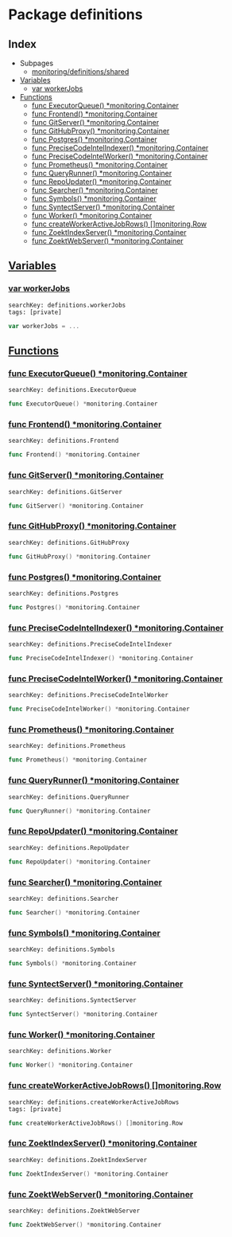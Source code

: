 # Package definitions

## Index

* Subpages
  * [monitoring/definitions/shared](definitions/shared.md)
* [Variables](#var)
    * [var workerJobs](#workerJobs)
* [Functions](#func)
    * [func ExecutorQueue() *monitoring.Container](#ExecutorQueue)
    * [func Frontend() *monitoring.Container](#Frontend)
    * [func GitServer() *monitoring.Container](#GitServer)
    * [func GitHubProxy() *monitoring.Container](#GitHubProxy)
    * [func Postgres() *monitoring.Container](#Postgres)
    * [func PreciseCodeIntelIndexer() *monitoring.Container](#PreciseCodeIntelIndexer)
    * [func PreciseCodeIntelWorker() *monitoring.Container](#PreciseCodeIntelWorker)
    * [func Prometheus() *monitoring.Container](#Prometheus)
    * [func QueryRunner() *monitoring.Container](#QueryRunner)
    * [func RepoUpdater() *monitoring.Container](#RepoUpdater)
    * [func Searcher() *monitoring.Container](#Searcher)
    * [func Symbols() *monitoring.Container](#Symbols)
    * [func SyntectServer() *monitoring.Container](#SyntectServer)
    * [func Worker() *monitoring.Container](#Worker)
    * [func createWorkerActiveJobRows() []monitoring.Row](#createWorkerActiveJobRows)
    * [func ZoektIndexServer() *monitoring.Container](#ZoektIndexServer)
    * [func ZoektWebServer() *monitoring.Container](#ZoektWebServer)


## <a id="var" href="#var">Variables</a>

### <a id="workerJobs" href="#workerJobs">var workerJobs</a>

```
searchKey: definitions.workerJobs
tags: [private]
```

```Go
var workerJobs = ...
```

## <a id="func" href="#func">Functions</a>

### <a id="ExecutorQueue" href="#ExecutorQueue">func ExecutorQueue() *monitoring.Container</a>

```
searchKey: definitions.ExecutorQueue
```

```Go
func ExecutorQueue() *monitoring.Container
```

### <a id="Frontend" href="#Frontend">func Frontend() *monitoring.Container</a>

```
searchKey: definitions.Frontend
```

```Go
func Frontend() *monitoring.Container
```

### <a id="GitServer" href="#GitServer">func GitServer() *monitoring.Container</a>

```
searchKey: definitions.GitServer
```

```Go
func GitServer() *monitoring.Container
```

### <a id="GitHubProxy" href="#GitHubProxy">func GitHubProxy() *monitoring.Container</a>

```
searchKey: definitions.GitHubProxy
```

```Go
func GitHubProxy() *monitoring.Container
```

### <a id="Postgres" href="#Postgres">func Postgres() *monitoring.Container</a>

```
searchKey: definitions.Postgres
```

```Go
func Postgres() *monitoring.Container
```

### <a id="PreciseCodeIntelIndexer" href="#PreciseCodeIntelIndexer">func PreciseCodeIntelIndexer() *monitoring.Container</a>

```
searchKey: definitions.PreciseCodeIntelIndexer
```

```Go
func PreciseCodeIntelIndexer() *monitoring.Container
```

### <a id="PreciseCodeIntelWorker" href="#PreciseCodeIntelWorker">func PreciseCodeIntelWorker() *monitoring.Container</a>

```
searchKey: definitions.PreciseCodeIntelWorker
```

```Go
func PreciseCodeIntelWorker() *monitoring.Container
```

### <a id="Prometheus" href="#Prometheus">func Prometheus() *monitoring.Container</a>

```
searchKey: definitions.Prometheus
```

```Go
func Prometheus() *monitoring.Container
```

### <a id="QueryRunner" href="#QueryRunner">func QueryRunner() *monitoring.Container</a>

```
searchKey: definitions.QueryRunner
```

```Go
func QueryRunner() *monitoring.Container
```

### <a id="RepoUpdater" href="#RepoUpdater">func RepoUpdater() *monitoring.Container</a>

```
searchKey: definitions.RepoUpdater
```

```Go
func RepoUpdater() *monitoring.Container
```

### <a id="Searcher" href="#Searcher">func Searcher() *monitoring.Container</a>

```
searchKey: definitions.Searcher
```

```Go
func Searcher() *monitoring.Container
```

### <a id="Symbols" href="#Symbols">func Symbols() *monitoring.Container</a>

```
searchKey: definitions.Symbols
```

```Go
func Symbols() *monitoring.Container
```

### <a id="SyntectServer" href="#SyntectServer">func SyntectServer() *monitoring.Container</a>

```
searchKey: definitions.SyntectServer
```

```Go
func SyntectServer() *monitoring.Container
```

### <a id="Worker" href="#Worker">func Worker() *monitoring.Container</a>

```
searchKey: definitions.Worker
```

```Go
func Worker() *monitoring.Container
```

### <a id="createWorkerActiveJobRows" href="#createWorkerActiveJobRows">func createWorkerActiveJobRows() []monitoring.Row</a>

```
searchKey: definitions.createWorkerActiveJobRows
tags: [private]
```

```Go
func createWorkerActiveJobRows() []monitoring.Row
```

### <a id="ZoektIndexServer" href="#ZoektIndexServer">func ZoektIndexServer() *monitoring.Container</a>

```
searchKey: definitions.ZoektIndexServer
```

```Go
func ZoektIndexServer() *monitoring.Container
```

### <a id="ZoektWebServer" href="#ZoektWebServer">func ZoektWebServer() *monitoring.Container</a>

```
searchKey: definitions.ZoektWebServer
```

```Go
func ZoektWebServer() *monitoring.Container
```

